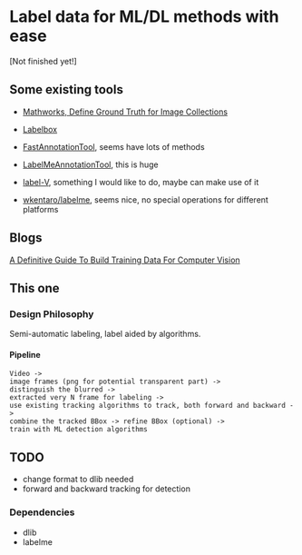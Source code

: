 # Label data for ML/DL methods with ease

[Not finished yet!]

## Some existing tools

* [Mathworks, Define Ground Truth for Image Collections](https://cn.mathworks.com/help/vision/ug/define-ground-truth-for-image-collections.html)
* [Labelbox](https://github.com/Labelbox/Labelbox)
* [FastAnnotationTool](https://github.com/christopher5106/FastAnnotationTool), seems have lots of methods

* [LabelMeAnnotationTool](https://github.com/CSAILVision/LabelMeAnnotationTool), this is huge


* [label-V](https://github.com/innovationgarage/label-V), something I would like to do, maybe can make use of it
* [wkentaro/labelme](https://github.com/wkentaro/labelme), seems nice, no special operations for different platforms

## Blogs

[A Definitive Guide To Build Training Data For Computer Vision](https://hackernoon.com/a-definitive-guide-to-build-training-data-for-computer-vision-1d1d50b4bf07)

## This one

### Design Philosophy

Semi-automatic labeling, label aided by algorithms.

#### Pipeline

``` vi
Video ->
image frames (png for potential transparent part) ->
distinguish the blurred ->
extracted very N frame for labeling ->
use existing tracking algorithms to track, both forward and backward ->
combine the tracked BBox -> refine BBox (optional) ->
train with ML detection algorithms
```

## TODO

* change format to dlib needed
* forward and backward tracking for detection

### Dependencies

* dlib
* labelme